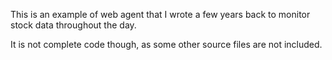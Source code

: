 This is an example of web agent that I wrote a few years back to monitor stock data throughout the day. 

It is not complete code though, as some other source files are not included.
